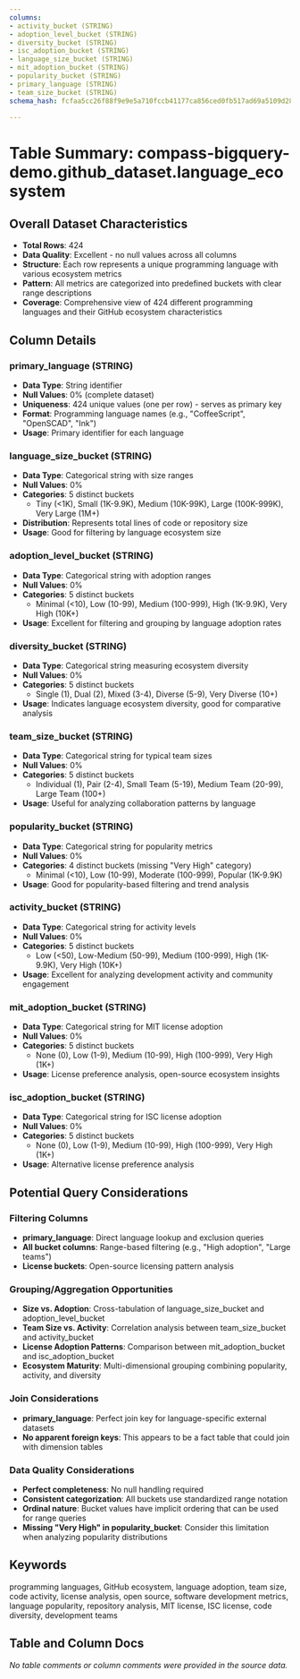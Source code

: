 ```yaml
---
columns:
- activity_bucket (STRING)
- adoption_level_bucket (STRING)
- diversity_bucket (STRING)
- isc_adoption_bucket (STRING)
- language_size_bucket (STRING)
- mit_adoption_bucket (STRING)
- popularity_bucket (STRING)
- primary_language (STRING)
- team_size_bucket (STRING)
schema_hash: fcfaa5cc26f88f9e9e5a710fccb41177ca856ced0fb517ad69a5109d28530920

---
```

# Table Summary: compass-bigquery-demo.github_dataset.language_ecosystem

## Overall Dataset Characteristics

- **Total Rows**: 424
- **Data Quality**: Excellent - no null values across all columns
- **Structure**: Each row represents a unique programming language with various ecosystem metrics
- **Pattern**: All metrics are categorized into predefined buckets with clear range descriptions
- **Coverage**: Comprehensive view of 424 different programming languages and their GitHub ecosystem characteristics

## Column Details

### primary_language (STRING)
- **Data Type**: String identifier
- **Null Values**: 0% (complete dataset)
- **Uniqueness**: 424 unique values (one per row) - serves as primary key
- **Format**: Programming language names (e.g., "CoffeeScript", "OpenSCAD", "Ink")
- **Usage**: Primary identifier for each language

### language_size_bucket (STRING)
- **Data Type**: Categorical string with size ranges
- **Null Values**: 0%
- **Categories**: 5 distinct buckets
  - Tiny (<1K), Small (1K-9.9K), Medium (10K-99K), Large (100K-999K), Very Large (1M+)
- **Distribution**: Represents total lines of code or repository size
- **Usage**: Good for filtering by language ecosystem size

### adoption_level_bucket (STRING)
- **Data Type**: Categorical string with adoption ranges
- **Null Values**: 0%
- **Categories**: 5 distinct buckets
  - Minimal (<10), Low (10-99), Medium (100-999), High (1K-9.9K), Very High (10K+)
- **Usage**: Excellent for filtering and grouping by language adoption rates

### diversity_bucket (STRING)
- **Data Type**: Categorical string measuring ecosystem diversity
- **Null Values**: 0%
- **Categories**: 5 distinct buckets
  - Single (1), Dual (2), Mixed (3-4), Diverse (5-9), Very Diverse (10+)
- **Usage**: Indicates language ecosystem diversity, good for comparative analysis

### team_size_bucket (STRING)
- **Data Type**: Categorical string for typical team sizes
- **Null Values**: 0%
- **Categories**: 5 distinct buckets
  - Individual (1), Pair (2-4), Small Team (5-19), Medium Team (20-99), Large Team (100+)
- **Usage**: Useful for analyzing collaboration patterns by language

### popularity_bucket (STRING)
- **Data Type**: Categorical string for popularity metrics
- **Null Values**: 0%
- **Categories**: 4 distinct buckets (missing "Very High" category)
  - Minimal (<10), Low (10-99), Moderate (100-999), Popular (1K-9.9K)
- **Usage**: Good for popularity-based filtering and trend analysis

### activity_bucket (STRING)
- **Data Type**: Categorical string for activity levels
- **Null Values**: 0%
- **Categories**: 5 distinct buckets
  - Low (<50), Low-Medium (50-99), Medium (100-999), High (1K-9.9K), Very High (10K+)
- **Usage**: Excellent for analyzing development activity and community engagement

### mit_adoption_bucket (STRING)
- **Data Type**: Categorical string for MIT license adoption
- **Null Values**: 0%
- **Categories**: 5 distinct buckets
  - None (0), Low (1-9), Medium (10-99), High (100-999), Very High (1K+)
- **Usage**: License preference analysis, open-source ecosystem insights

### isc_adoption_bucket (STRING)
- **Data Type**: Categorical string for ISC license adoption
- **Null Values**: 0%
- **Categories**: 5 distinct buckets
  - None (0), Low (1-9), Medium (10-99), High (100-999), Very High (1K+)
- **Usage**: Alternative license preference analysis

## Potential Query Considerations

### Filtering Columns
- **primary_language**: Direct language lookup and exclusion queries
- **All bucket columns**: Range-based filtering (e.g., "High adoption", "Large teams")
- **License buckets**: Open-source licensing pattern analysis

### Grouping/Aggregation Opportunities
- **Size vs. Adoption**: Cross-tabulation of language_size_bucket and adoption_level_bucket
- **Team Size vs. Activity**: Correlation analysis between team_size_bucket and activity_bucket
- **License Adoption Patterns**: Comparison between mit_adoption_bucket and isc_adoption_bucket
- **Ecosystem Maturity**: Multi-dimensional grouping combining popularity, activity, and diversity

### Join Considerations
- **primary_language**: Perfect join key for language-specific external datasets
- **No apparent foreign keys**: This appears to be a fact table that could join with dimension tables

### Data Quality Considerations
- **Perfect completeness**: No null handling required
- **Consistent categorization**: All buckets use standardized range notation
- **Ordinal nature**: Bucket values have implicit ordering that can be used for range queries
- **Missing "Very High" in popularity_bucket**: Consider this limitation when analyzing popularity distributions

## Keywords
programming languages, GitHub ecosystem, language adoption, team size, code activity, license analysis, open source, software development metrics, language popularity, repository analysis, MIT license, ISC license, code diversity, development teams

## Table and Column Docs
*No table comments or column comments were provided in the source data.*